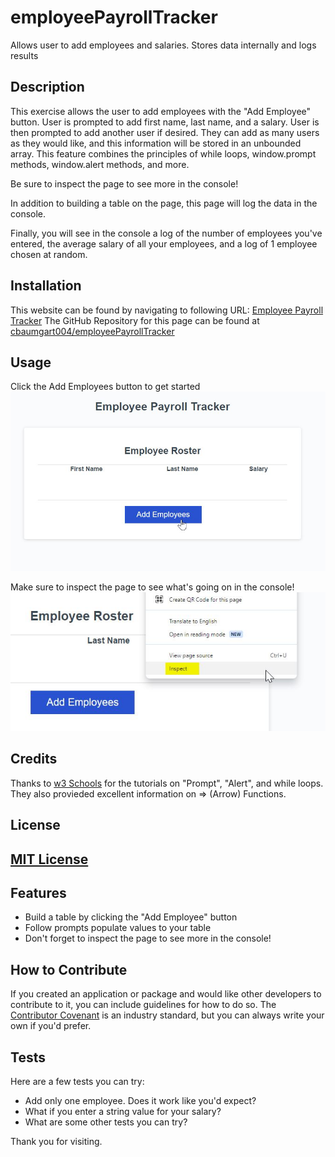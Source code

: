 # employeePayrollTracker
Allows user to add employees and salaries.  Stores data internally and logs results
## Description
This exercise allows the user to add employees with the "Add Employee" button.  User is prompted to add first name, last name, and a salary.  User is then prompted to add another user if desired.  They can add as many users as they would like, and this information will be stored in an unbounded array.  This feature combines the principles of while loops, window.prompt methods, window.alert methods, and more.

Be sure to inspect the page to see more in the console!

In addition to building a table on the page, this page will log the data in the console. 

Finally, you will see in the console a log of the number of employees you've entered, the average salary of all your employees, and a log of 1 employee chosen at random.

## Installation
This website can be found by navigating to following URL: [Employee Payroll Tracker](https://cbaumgart004.github.io.//employeePayrollTracker/)
The GitHub Repository for this page can be found at [cbaumgart004/employeePayrollTracker](https://github.com/cbaumgart004/employeePayrollTracker)
## Usage
Click the Add Employees button to get started
![Add Employees](assets/addEmployees.jpg)

Make sure to inspect the page to see what's going on in the console!
![Inspect the Page](assets/inspectPage.jpg)

## Credits
Thanks to [w3 Schools](https://www.w3schools.com/jsref/) for the tutorials on "Prompt", "Alert", and while loops.  They also provieded excellent information on => (Arrow) Functions.
## License
[MIT License](https://github.com/cbaumgart004/employeePayrollTracker/blob/main/LICENSE)
---

## Features
* Build a table by clicking the "Add Employee" button
* Follow prompts populate values to your table
* Don't forget to inspect the page to see more in the console!
## How to Contribute
If you created an application or package and would like other developers to contribute to it, you can include guidelines for how to do so. The [Contributor Covenant](https://www.contributor-covenant.org/) is an industry standard, but you can always write your own if you'd prefer.
## Tests
Here are a few tests you can try:
* Add only one employee.  Does it work like you'd expect?
* What if you enter a string value for your salary?
* What are some other tests you can try?

Thank you for visiting.
